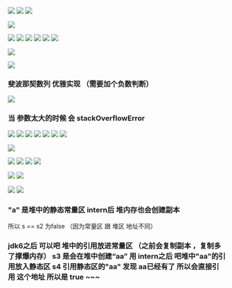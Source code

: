 
![](https://user-gold-cdn.xitu.io/2019/7/10/16bdc20d097d857c?w=1170&h=607&f=png&s=235040)
![](https://user-gold-cdn.xitu.io/2019/7/10/16bdc21869e55ffc?w=1185&h=724&f=png&s=261810)
![](https://user-gold-cdn.xitu.io/2019/7/10/16bdc229bf0f4d78?w=1124&h=632&f=png&s=261893)


![](https://user-gold-cdn.xitu.io/2019/7/10/16bdc23ad1a28c5b?w=1310&h=579&f=png&s=229241)

![](https://user-gold-cdn.xitu.io/2019/7/10/16bdc24838114e59)
![](https://user-gold-cdn.xitu.io/2019/7/10/16bdc2550dc256fc?w=1147&h=640&f=png&s=138920)
![](https://user-gold-cdn.xitu.io/2019/7/10/16bdc29981d7d03e?w=784&h=392&f=png&s=136184)
![](https://user-gold-cdn.xitu.io/2019/7/10/16bdc2ab84f93d7c?w=1420&h=726&f=png&s=514037)
![](https://user-gold-cdn.xitu.io/2019/7/10/16bdc2b5533817ef?w=1330&h=741&f=png&s=390738)
![](https://user-gold-cdn.xitu.io/2019/7/10/16bdc2dca38c3503?w=1113&h=543&f=png&s=200453)

![](https://user-gold-cdn.xitu.io/2019/7/10/16bdc319c5f34efa?w=1474&h=599&f=png&s=165866)


![](https://user-gold-cdn.xitu.io/2019/7/10/16bdc329bed5e536?w=1188&h=95&f=png&s=49830)


### 斐波那契数列  优雅实现 （需要加个负数判断）

![](https://user-gold-cdn.xitu.io/2019/7/10/16bdc363bf2cd606?w=974&h=540&f=png&s=400552) 

### 当 参数太大的时候 会 stackOverflowError

![](https://user-gold-cdn.xitu.io/2019/7/10/16bdc48a171b3bc1?w=1198&h=661&f=png&s=266132)
![](https://user-gold-cdn.xitu.io/2019/7/10/16bdc48d48fb489a?w=1189&h=68&f=png&s=56318)
![](https://user-gold-cdn.xitu.io/2019/7/10/16bdc49580b3ff89?w=1075&h=501&f=png&s=262092)
![](https://user-gold-cdn.xitu.io/2019/7/10/16bdc4a63400264a?w=1145&h=217&f=png&s=60934)
![](https://user-gold-cdn.xitu.io/2019/7/10/16bdc4d90d5496ca?w=1206&h=385&f=png&s=138642)
![](https://user-gold-cdn.xitu.io/2019/7/10/16bdc4e98218a767?w=1276&h=508&f=png&s=215240)
![](https://user-gold-cdn.xitu.io/2019/7/10/16bdc543ce9ce1ef?w=1378&h=520&f=png&s=164483)



![](https://user-gold-cdn.xitu.io/2019/7/10/16bdc54ca7eb9530?w=1036&h=224&f=png&s=93209)

![](https://user-gold-cdn.xitu.io/2019/7/10/16bdc5571ffd3a04?w=964&h=275&f=png&s=80486)
![](https://user-gold-cdn.xitu.io/2019/7/10/16bdc56e00a858ef?w=1313&h=384&f=png&s=209699)
![](https://user-gold-cdn.xitu.io/2019/7/10/16bdc5812e1bd6fd?w=605&h=448&f=png&s=79479)
![](https://user-gold-cdn.xitu.io/2019/7/10/16bdc5a08f1e0326?w=1220&h=609&f=png&s=188662)



![](https://user-gold-cdn.xitu.io/2019/7/10/16bdc5afbf1c9c35?w=1035&h=629&f=png&s=307522)
![](https://user-gold-cdn.xitu.io/2019/7/10/16bdc5bf754b33c1?w=1093&h=515&f=png&s=191078)



![](https://user-gold-cdn.xitu.io/2019/7/10/16bdc5d157f6fb6c?w=1199&h=633&f=png&s=685586)
![](https://user-gold-cdn.xitu.io/2019/7/10/16bdc643ffcce662?w=1139&h=621&f=png&s=495772)

### "a"  是堆中的静态常量区  intern后 堆内存也会创建副本
所以 s == s2  为false （因为常量区  跟 堆区 地址不同）

### jdk6之后 可以吧 堆中的引用放进常量区 （之前会复制副本 ，复制多了撑爆内存） s3 是会在堆中创建“aa” 用 intern之后  吧堆中"aa"的引用放入静态区   s4 引用静态区的"aa" 发现 aa已经有了 所以会直接引用 这个地址 所以是 true ~~~
